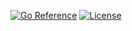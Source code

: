 [![Go Reference](https://pkg.go.dev/badge/go.seankhliao.com/webserve.svg)](https://pkg.go.dev/go.seankhliao.com/webserve)
[![License](https://img.shields.io/github/license/seankhliao/webserve.svg?style=flat-square)](LICENSE)
